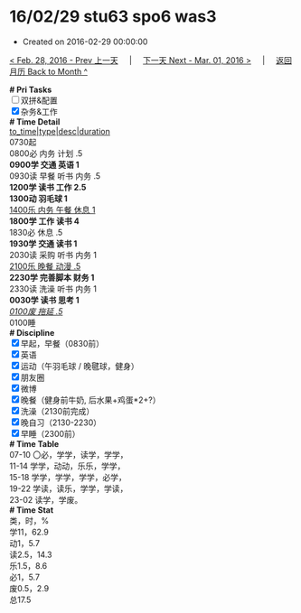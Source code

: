 # 16/02/29 stu63 spo6 was3

- Created on 2016-02-29 00:00:00

[< Feb. 28, 2016 - Prev 上一天](/_archived/lifelogs/2016/02/d28.md) &nbsp; &nbsp; | &nbsp; &nbsp; [下一天 Next - Mar. 01, 2016 >](/_archived/lifelogs/2016/03/d01.md) &nbsp; &nbsp; |  &nbsp; &nbsp; [返回月历 Back to Month ^](/_archived/lifelogs/2016/02/index.md)
<br/><div><b># Pri Tasks</b></div><div><input type="checkbox"/>双拼&amp;配置</div><div><input checked="true" type="checkbox"/>杂务&amp;工作</div><div><b># Time Detail</b></div><div><u>to_time|type|desc|duration</u></div><div>0730起</div><div>0800必 内务 计划 .5</div><div><b>0900学 交通 英语 1</b></div><div>0930读 早餐 听书 内务 .5</div><div><b>1200学 读书 工作 2.5</b></div><div><b>1300动 羽毛球 1</b></div><div><u>1400乐 内务 午餐 休息 1</u></div><div><b>1800学 工作 读书 4</b></div><div>1830必 休息 .5</div><div><b>1930学 交通 读书 1</b></div><div>2030读 采购 听书 内务 1</div><div><u>2100乐 晚餐 动漫 .5</u></div><div><b>2230学 完善脚本 财务 1</b></div><div>2330读 洗澡 听书 内务 1</div><div><b>0030学 读书 思考 1</b></div><div><u><i>0100废 拖延 .5</i></u></div><div>0100睡</div><div><b># Discipline</b></div><div><input checked="true" type="checkbox"/>早起，早餐（0830前）</div><div><input checked="true" type="checkbox"/>英语</div><div><input checked="true" type="checkbox"/>运动（午羽毛球 / 晚毽球，健身）</div><div><input checked="true" type="checkbox"/>朋友圈</div><div><input checked="true" type="checkbox"/>微博</div><div><input checked="true" type="checkbox"/>晚餐（健身前牛奶, 后水果+鸡蛋*2+?）</div><div><input checked="true" type="checkbox"/>洗澡（2130前完成）</div><div><input checked="true" type="checkbox"/>晚自习（2130-2230）</div><div><input checked="true" type="checkbox"/>早睡（2300前）</div><div><b># Time Table</b></div><div>07-10 〇必，学学，读学，学学，</div><div>11-14 学学，动动，乐乐，学学，</div><div>15-18 学学，学学，学学，必学，</div><div>19-22 学读，读乐，学学，学读，</div><div>23-02 读学，学废。</div><div><b># Time Stat</b></div><div>类，时，%</div><div>学11，62.9</div><div>动1，5.7</div><div>读2.5，14.3</div><div>乐1.5，8.6</div><div>必1，5.7</div><div>废0.5，2.9</div><div>总17.5</div>
